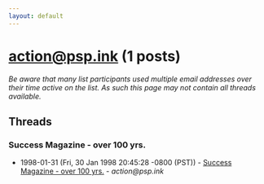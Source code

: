 ```yaml
---
layout: default
---
```


# action@psp.ink (1 posts)

_Be aware that many list participants used multiple email addresses over their time active on the list. As such this page may not contain all threads available._

## Threads

### Success Magazine - over 100 yrs.
+ 1998-01-31 (Fri, 30 Jan 1998 20:45:28 -0800 (PST)) - [Success Magazine - over 100 yrs.](/archive/1998/01/ada4086ce120bcc451e377bced632129145e34a5dbe0cb5bac6caa36fb6ce108) - _action@psp.ink_

